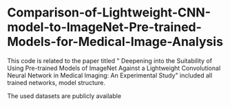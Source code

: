 # Comparison-of-Lightweight-CNN-model-to-ImageNet-Pre-trained-Models-for-Medical-Image-Analysis
This code is related to the paper titled " Deepening into the Suitability of Using Pre-trained Models of ImageNet Against a Lightweight Convolutional Neural Network in Medical Imaging: An Experimental Study"
included all trained networks, model structure. 

The used datasets are publicly available 
